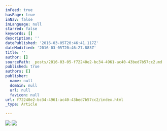 ```yaml
---
inFeed: true
hasPage: true
inNav: false
inLanguage: null
starred: false
keywords: []
description: ''
datePublished: '2016-03-05T20:46:41.117Z'
dateModified: '2016-03-05T20:46:27.883Z'
title: ''
author: []
sourcePath: _posts/2016-03-05-f72240e2-bc34-4961-ac40-43bed7b57cc2.md
published: true
authors: []
publisher:
  name: null
  domain: null
  url: null
  favicon: null
url: f72240e2-bc34-4961-ac40-43bed7b57cc2/index.html
_type: Article

---
```

![](https://the-grid-user-content.s3-us-west-2.amazonaws.com/c6835494-526a-4f45-ad89-3728010b3fcd.png)
![](https://the-grid-user-content.s3-us-west-2.amazonaws.com/1a8d2840-9e3a-4fd1-8c8a-06101fb042d4.jpg)